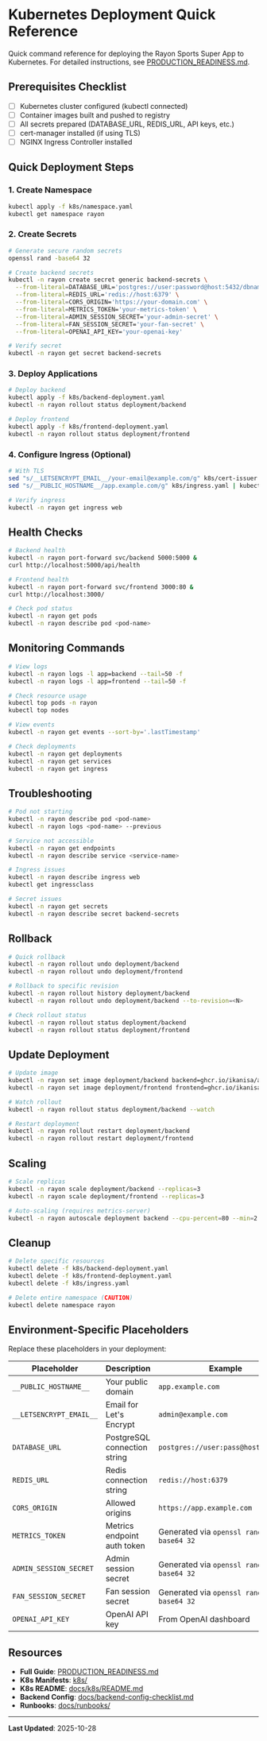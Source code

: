 # Kubernetes Deployment Quick Reference

Quick command reference for deploying the Rayon Sports Super App to Kubernetes. For detailed instructions, see [PRODUCTION_READINESS.md](./PRODUCTION_READINESS.md).

## Prerequisites Checklist

- [ ] Kubernetes cluster configured (kubectl connected)
- [ ] Container images built and pushed to registry
- [ ] All secrets prepared (DATABASE_URL, REDIS_URL, API keys, etc.)
- [ ] cert-manager installed (if using TLS)
- [ ] NGINX Ingress Controller installed

## Quick Deployment Steps

### 1. Create Namespace
```bash
kubectl apply -f k8s/namespace.yaml
kubectl get namespace rayon
```

### 2. Create Secrets
```bash
# Generate secure random secrets
openssl rand -base64 32

# Create backend secrets
kubectl -n rayon create secret generic backend-secrets \
  --from-literal=DATABASE_URL='postgres://user:password@host:5432/dbname' \
  --from-literal=REDIS_URL='redis://host:6379' \
  --from-literal=CORS_ORIGIN='https://your-domain.com' \
  --from-literal=METRICS_TOKEN='your-metrics-token' \
  --from-literal=ADMIN_SESSION_SECRET='your-admin-secret' \
  --from-literal=FAN_SESSION_SECRET='your-fan-secret' \
  --from-literal=OPENAI_API_KEY='your-openai-key'

# Verify secret
kubectl -n rayon get secret backend-secrets
```

### 3. Deploy Applications
```bash
# Deploy backend
kubectl apply -f k8s/backend-deployment.yaml
kubectl -n rayon rollout status deployment/backend

# Deploy frontend
kubectl apply -f k8s/frontend-deployment.yaml
kubectl -n rayon rollout status deployment/frontend
```

### 4. Configure Ingress (Optional)
```bash
# With TLS
sed "s/__LETSENCRYPT_EMAIL__/your-email@example.com/g" k8s/cert-issuer.yaml | kubectl apply -f -
sed "s/__PUBLIC_HOSTNAME__/app.example.com/g" k8s/ingress.yaml | kubectl apply -f -

# Verify ingress
kubectl -n rayon get ingress web
```

## Health Checks

```bash
# Backend health
kubectl -n rayon port-forward svc/backend 5000:5000 &
curl http://localhost:5000/api/health

# Frontend health
kubectl -n rayon port-forward svc/frontend 3000:80 &
curl http://localhost:3000/

# Check pod status
kubectl -n rayon get pods
kubectl -n rayon describe pod <pod-name>
```

## Monitoring Commands

```bash
# View logs
kubectl -n rayon logs -l app=backend --tail=50 -f
kubectl -n rayon logs -l app=frontend --tail=50 -f

# Check resource usage
kubectl top pods -n rayon
kubectl top nodes

# View events
kubectl -n rayon get events --sort-by='.lastTimestamp'

# Check deployments
kubectl -n rayon get deployments
kubectl -n rayon get services
kubectl -n rayon get ingress
```

## Troubleshooting

```bash
# Pod not starting
kubectl -n rayon describe pod <pod-name>
kubectl -n rayon logs <pod-name> --previous

# Service not accessible
kubectl -n rayon get endpoints
kubectl -n rayon describe service <service-name>

# Ingress issues
kubectl -n rayon describe ingress web
kubectl get ingressclass

# Secret issues
kubectl -n rayon get secrets
kubectl -n rayon describe secret backend-secrets
```

## Rollback

```bash
# Quick rollback
kubectl -n rayon rollout undo deployment/backend
kubectl -n rayon rollout undo deployment/frontend

# Rollback to specific revision
kubectl -n rayon rollout history deployment/backend
kubectl -n rayon rollout undo deployment/backend --to-revision=<N>

# Check rollout status
kubectl -n rayon rollout status deployment/backend
kubectl -n rayon rollout status deployment/frontend
```

## Update Deployment

```bash
# Update image
kubectl -n rayon set image deployment/backend backend=ghcr.io/ikanisa/abareyo-backend:v1.2.3
kubectl -n rayon set image deployment/frontend frontend=ghcr.io/ikanisa/abareyo-frontend:v1.2.3

# Watch rollout
kubectl -n rayon rollout status deployment/backend --watch

# Restart deployment
kubectl -n rayon rollout restart deployment/backend
kubectl -n rayon rollout restart deployment/frontend
```

## Scaling

```bash
# Scale replicas
kubectl -n rayon scale deployment/backend --replicas=3
kubectl -n rayon scale deployment/frontend --replicas=3

# Auto-scaling (requires metrics-server)
kubectl -n rayon autoscale deployment backend --cpu-percent=80 --min=2 --max=10
```

## Cleanup

```bash
# Delete specific resources
kubectl delete -f k8s/backend-deployment.yaml
kubectl delete -f k8s/frontend-deployment.yaml
kubectl delete -f k8s/ingress.yaml

# Delete entire namespace (CAUTION)
kubectl delete namespace rayon
```

## Environment-Specific Placeholders

Replace these placeholders in your deployment:

| Placeholder | Description | Example |
|-------------|-------------|---------|
| `__PUBLIC_HOSTNAME__` | Your public domain | `app.example.com` |
| `__LETSENCRYPT_EMAIL__` | Email for Let's Encrypt | `admin@example.com` |
| `DATABASE_URL` | PostgreSQL connection string | `postgres://user:pass@host:5432/db` |
| `REDIS_URL` | Redis connection string | `redis://host:6379` |
| `CORS_ORIGIN` | Allowed origins | `https://app.example.com` |
| `METRICS_TOKEN` | Metrics endpoint auth token | Generated via `openssl rand -base64 32` |
| `ADMIN_SESSION_SECRET` | Admin session secret | Generated via `openssl rand -base64 32` |
| `FAN_SESSION_SECRET` | Fan session secret | Generated via `openssl rand -base64 32` |
| `OPENAI_API_KEY` | OpenAI API key | From OpenAI dashboard |

## Resources

- **Full Guide**: [PRODUCTION_READINESS.md](./PRODUCTION_READINESS.md)
- **K8s Manifests**: [k8s/](./k8s/)
- **K8s README**: [docs/k8s/README.md](./docs/k8s/README.md)
- **Backend Config**: [docs/backend-config-checklist.md](./docs/backend-config-checklist.md)
- **Runbooks**: [docs/runbooks/](./docs/runbooks/)

---

**Last Updated**: 2025-10-28
